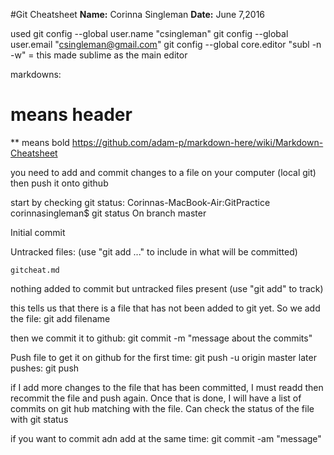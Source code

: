#Git Cheatsheet
**Name:** Corinna Singleman
**Date:** June 7,2016

used git config --global user.name "csingleman"
git config --global user.email "csingleman@gmail.com"
git config --global core.editor "subl -n -w" = this made sublime as the main editor

markdowns:
# means header
** means bold
https://github.com/adam-p/markdown-here/wiki/Markdown-Cheatsheet

you need to add and commit changes to a file on your computer (local git) then push it onto github

start by checking git status: 
Corinnas-MacBook-Air:GitPractice corinnasingleman$ git status
On branch master

Initial commit

Untracked files:
  (use "git add <file>..." to include in what will be committed)

	gitcheat.md

nothing added to commit but untracked files present (use "git add" to track)


this tells us that there is a file that has not been added to git yet. So we add the file: git add filename 

then we commit it to github: git commit -m "message about the commits"

Push file to get it on github for the first time: git push -u origin master
later pushes: git push

if I add more changes to the file that has been committed, I must readd then recommit the file and push again. Once that is done, I will have a list of commits on git hub matching with the file. Can check the status of the file with git status

if you want to commit adn add at the same time: git commit -am "message"

